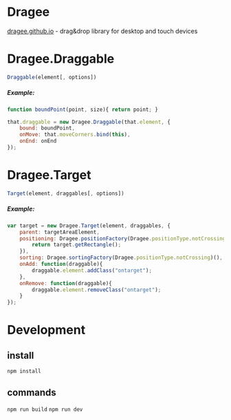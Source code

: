 # Dragee

[dragee.github.io](http://dragee.github.io) - drag&drop library for desktop and touch devices

# Dragee.Draggable
```javascript
Draggable(element[, options])
```
##### Example:
```javascript
function boundPoint(point, size){ return point; }

that.draggable = new Dragee.Draggable(that.element, {
    bound: boundPoint,
    onMove: that.moveCorners.bind(this),
    onEnd: onEnd
});
```

# Dragee.Target
```javascript
Target(element, draggables[, options])
```

##### Example:
```javascript
var target = new Dragee.Target(element, draggables, {
    parent: targetAreaElement,
    positioning: Dragee.positionFactory(Dragee.positionType.notCrossing)(function(){
        return target.getRectangle();
    }),
    sorting: Dragee.sortingFactory(Dragee.positionType.notCrossing)(),
    onAdd: function(draggable){
        draggable.element.addClass("ontarget");
    },
    onRemove: function(draggable){
        draggable.element.removeClass("ontarget");
    }
});
```

# Development

## install
`npm install`

## commands
`npm run build`
`npm run dev`
